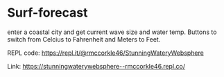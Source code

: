 # Surf-forecast
enter a coastal city and get current wave size and water temp. 
Buttons to switch from Celcius to Fahrenheit and Meters to Feet.


REPL code: https://repl.it/@rmccorkle46/StunningWateryWebsphere

Link: https://stunningwaterywebsphere--rmccorkle46.repl.co/
